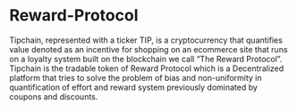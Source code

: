 # Reward-Protocol
Tipchain, represented with a ticker TIP, is a cryptocurrency that quantifies value denoted as an incentive for shopping on an ecommerce site that runs on a loyalty system built on the blockchain we call “The Reward Protocol”. Tipchain is the tradable token of Reward Protocol which is a Decentralized platform that tries to solve the problem of bias and non-uniformity in quantification of effort and reward system previously dominated by coupons and discounts.
